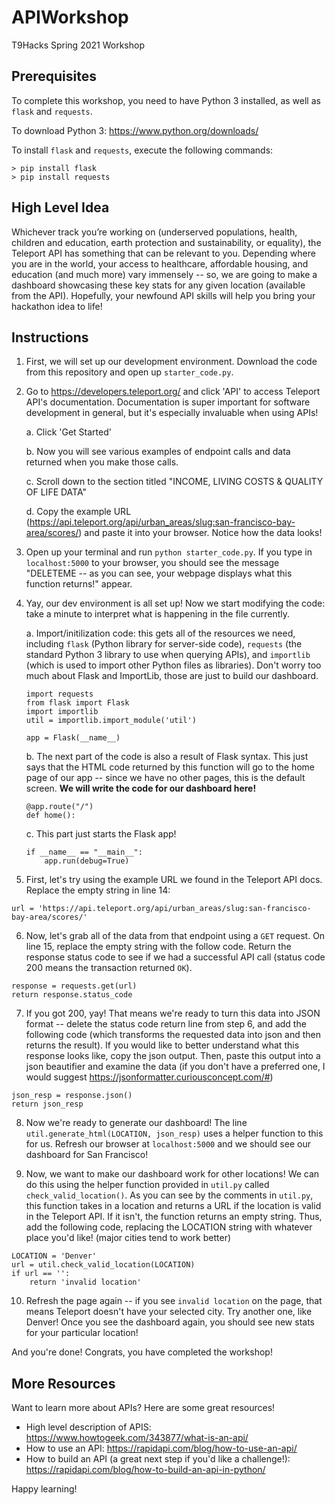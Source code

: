 # APIWorkshop
T9Hacks Spring 2021 Workshop

## Prerequisites
To complete this workshop, you need to have Python 3 installed, as well as `flask` and `requests`.

To download Python 3: https://www.python.org/downloads/

To install `flask` and `requests`, execute the following commands:
```
> pip install flask
> pip install requests
```

## High Level Idea
Whichever track you’re working on (underserved populations, health, children and education, earth protection and sustainability, or equality), the Teleport API has something that can be relevant to you. Depending where you are in the world, your access to healthcare, affordable housing, and education (and much more) vary immensely -- so, we are going to make a dashboard showcasing these key stats for any given location (available from the API). Hopefully, your newfound API skills will help you bring your hackathon idea to life!

## Instructions
1. First, we will set up our development environment. Download the code from this repository and open up `starter_code.py`.

2. Go to https://developers.teleport.org/ and click 'API' to access Teleport API's documentation. Documentation is super important for software development in general, but it's especially invaluable when using APIs!

    a. Click 'Get Started'

    b. Now you will see various examples of endpoint calls and data returned when you make those calls.

    c. Scroll down to the section titled "INCOME, LIVING COSTS & QUALITY OF LIFE DATA"
    
    d. Copy the example URL (https://api.teleport.org/api/urban_areas/slug:san-francisco-bay-area/scores/) and paste it into your browser. Notice how the data looks!

3. Open up your terminal and run `python starter_code.py`. If you type in `localhost:5000` to your browser, you should see the message "DELETEME -- as you can see, your webpage displays what this function returns!" appear.

4. Yay, our dev environment is all set up! Now we start modifying the code: take a minute to interpret what is happening in the file currently.

    a. Import/initilization code: this gets all of the resources we need, including `flask` (Python library for server-side code), `requests` (the standard Python 3 library to use when querying APIs), and `importlib` (which is used to import other Python files as libraries). Don't worry too much about Flask and ImportLib, those are just to build our dashboard.
    ```
    import requests
    from flask import Flask
    import importlib
    util = importlib.import_module('util')

    app = Flask(__name__)
    ```

    b. The next part of the code is also a result of Flask syntax. This just says that the HTML code returned by this function will go to the home page of our app -- since we have no other pages, this is the default screen. **We will write the code for our dashboard here!**
    ```
    @app.route("/")
    def home():
    ```

    c. This part just starts the Flask app!
    ```
    if __name__ == "__main__":
        app.run(debug=True)
    ```

5. First, let's try using the example URL we found in the Teleport API docs. Replace the empty string in line 14:
```
url = 'https://api.teleport.org/api/urban_areas/slug:san-francisco-bay-area/scores/'
```

6. Now, let's grab all of the data from that endpoint using a `GET` request. On line 15, replace the empty string with the follow code. Return the response status code to see if we had a successful API call (status code 200 means the transaction returned `OK`).
```
response = requests.get(url)
return response.status_code
```

7. If you got 200, yay! That means we're ready to turn this data into JSON format -- delete the status code return line from step 6, and add the following code (which transforms the requested data into json and then returns the result). If you would like to better understand what this response looks like, copy the json output. Then, paste this output into a json beautifier and examine the data (if you don't have a preferred one, I would suggest https://jsonformatter.curiousconcept.com/#)
```
json_resp = response.json()
return json_resp
```

8. Now we're ready to generate our dashboard! The line `util.generate_html(LOCATION, json_resp)` uses a helper function to this for us. Refresh our browser at `localhost:5000` and we should see our dashboard for San Francisco! 

9. Now, we want to make our dashboard work for other locations! We can do this using the helper function provided in `util.py` called `check_valid_location()`. As you can see by the comments in `util.py`, this function takes in a location and returns a URL if the location is valid in the Teleport API. If it isn't, the function returns an empty string. Thus, add the following code, replacing the LOCATION string with whatever place you'd like! (major cities tend to work better)
```
LOCATION = 'Denver'
url = util.check_valid_location(LOCATION)
if url == '':
    return 'invalid location'
```

10. Refresh the page again -- if you see `invalid location` on the page, that means Teleport doesn't have your selected city. Try another one, like Denver! Once you see the dashboard again, you should see new stats for your particular location!

And you're done! Congrats, you have completed the workshop!

## More Resources
Want to learn more about APIs? Here are some great resources!
- High level description of APIS: https://www.howtogeek.com/343877/what-is-an-api/ 
- How to use an API: https://rapidapi.com/blog/how-to-use-an-api/
- How to build an API (a great next step if you'd like a challenge!): https://rapidapi.com/blog/how-to-build-an-api-in-python/

Happy learning!